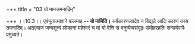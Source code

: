 +++
title = "03 यो मामजमनादिम्"

+++
।।10.3।। एवंभूतात्मज्ञाने फलमाह **-- यो मामिति।** सर्वकारणत्वादेव न
विद्यते आदिः कारणं यस्य तमनादिम्। अतएवाजं जन्मशून्यं लोकानां महेश्वरं च
मां यो वेत्ति स मनुष्येष्वसंमूढः संमोहरहतिः सन्सर्वपापैः प्रमुच्यते।
